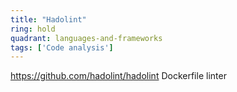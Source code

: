 ```yaml
---
title: "Hadolint"
ring: hold
quadrant: languages-and-frameworks
tags: ['Code analysis']
---
```

https://github.com/hadolint/hadolint
Dockerfile linter
